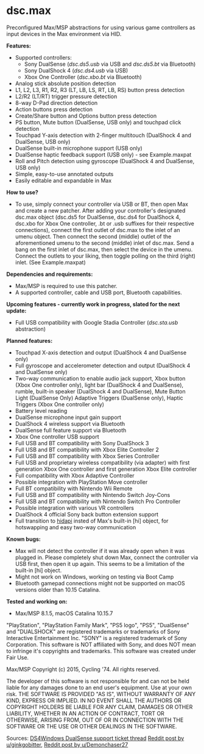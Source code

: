 # dsc.max
Preconfigured Max/MSP abstractions for using various game controllers as input devices in the Max environment via HID.

**Features:**
* Supported controllers:
  * Sony DualSense (*dsc.ds5.usb* via USB and *dsc.ds5.bt* via Bluetooth)
  * Sony DualShock 4 (*dsc.ds4.usb* via USB)
  * Xbox One Controller (*dsc.xbo.bt* via Bluetooth)
* Analog stick absolute position detection
* L1, L2, L3, R1, R2, R3 (LT, LB, LS, RT, LB, RS) button press detection
* L2/R2 (LT/RT) trigger pressure detection
* 8-way D-Pad direction detection
* Action buttons press detection
* Create/Share button and Options button press detection
* PS button, Mute button (DualSense, USB only) and touchpad click detection
* Touchpad Y-axis detection with 2-finger multitouch (DualShock 4 and DualSense, USB only)
* DualSense built-in microphone support (USB only)
* DualSense haptic feedback support (USB only) - see Example.maxpat
* Roll and Pitch detection using gyroscope (DualShock 4 and DualSense, USB only)
* Simple, easy-to-use annotated outputs
* Easily editable and expandable in Max

**How to use?**
* To use, simply connect your controller via USB or BT, then open Max and create a new patcher. After adding your controller's designated dsc.max object (dsc.ds5 for DualSense, dsc.ds4 for DualShock 4, dsc.xbo for Xbox One controller, .bt or .usb suffixes for their respective connections), connect the first outlet of dsc.max to the inlet of an umenu object. Then connect the second (middle) outlet of the aforementioned umenu to the second (middle) inlet of dsc.max. Send a bang on the first inlet of dsc.max, then select the device in the umenu. Connect the outlets to your liking, then toggle polling on the third (right) inlet. (See Example.maxpat)

**Dependencies and requirements:**
* Max/MSP is required to use this patcher.
* A supported controller, cable and USB port, Bluetooth capabilities.

**Upcoming features - currently work in progress, slated for the next update:**
* Full USB compatibility with Google Stadia Controller (*dsc.sta.usb* abstraction)

**Planned features:**
* Touchpad X-axis detection and output (DualShock 4 and DualSense only)
* Full gyroscope and accelerometer detection and output (DualShock 4 and DualSense only)
* Two-way communication to enable audio jack support, Xbox button (Xbox One controller only), light bar (DualShock 4 and DualSense), rumble, built-in speaker (DualShock 4 and DualSense), Mute Button Light (DualSense Only) Adaptive Triggers (DualSense only), Haptic Triggers (Xbox One controller only)
* Battery level reading
* DualSense microphone input gain support
* DualShock 4 wireless support via Bluetooth
* DualSense full feature support via Bluetooth
* Xbox One controller USB support
* Full USB and BT compatibility with Sony DualShock 3
* Full USB and BT compatibility with Xbox Elite Controller 2
* Full USB and BT compatibility with Xbox Series Controller
* Full USB and proprietary wireless compatibility (via adapter) with first generation Xbox One controller and first generation Xbox Elite controller
* Full compatibility with Xbox Adaptive Controller
* Possible integration with PlayStation Move controller
* Full BT compatibility with Nintendo Wii Remote
* Full USB and BT compatibility with Nintendo Switch Joy-Cons
* Full USB and BT compatibility with Nintendo Switch Pro Controller
* Possible integration with various VR controllers
* DualShock 4 official Sony back button extension support
* Full transition to [hidapi](https://github.com/NullMember/maxhidapi) insted of Max's built-in [hi] object, for hotswapping and easy two-way communication

**Known bugs:**
* Max will not detect the controller if it was already open when it was plugged in. Please completely shut down Max, connect the controller via USB first, then open it up again. This seems to be a limitation of the built-in [hi] object.
* Might not work on Windows, working on testing via Boot Camp
* Bluetooth gamepad connections might not be supported on macOS versions older than 10.15 Catalina.

**Tested and working on:**
* Max/MSP 8.1.5, macOS Catalina 10.15.7
  
"PlayStation", "PlayStation Family Mark", "PS5 logo", "PS5", "DualSense" and "DUALSHOCK" are registered trademarks or trademarks of Sony Interactive Entertainment Inc. "SONY" is a registered trademark of Sony Corporation.
This software is NOT affiliated with Sony, and does NOT mean to infringe it's copyrights and trademarks. This software was created under Fair Use.

Max/MSP Copyright (c) 2015, Cycling '74.
All rights reserved.

The developer of this software is not responsible for and can not be held liable for any damages done to an end user's equipment. Use at your own risk. THE SOFTWARE IS PROVIDED "AS IS", WITHOUT WARRANTY OF ANY KIND, EXPRESS OR IMPLIED. IN NO EVENT SHALL THE AUTHORS OR COPYRIGHT HOLDERS BE LIABLE FOR ANY CLAIM, DAMAGES OR OTHER LIABILITY, WHETHER IN AN ACTION OF CONTRACT, TORT OR OTHERWISE, ARISING FROM, OUT OF OR IN CONNECTION WITH THE SOFTWARE OR THE USE OR OTHER DEALINGS IN THE SOFTWARE.

Sources:
[DS4Windows DualSense support ticket thread](https://github.com/Ryochan7/DS4Windows/issues/1545)
[Reddit post by u/ginkgobitter](https://www.reddit.com/r/gamedev/comments/jumvi5/dualsense_haptics_leds_and_more_hid_output_report/?sort=new),
[Reddit post by u/Demonchaser27](https://www.reddit.com/r/PS5/comments/jnp8tu/heres_how_to_get_audio_haptic_feedback_with/)
